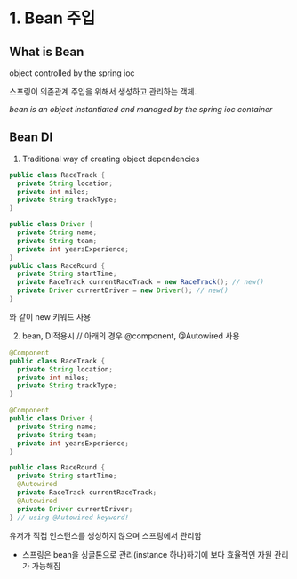 # 1. Bean 주입
## What is Bean 
object controlled by the spring ioc

스프링이 의존관계 주입을 위해서 생성하고 관리하는 객체.

*bean is an object instantiated and managed by the spring ioc container*

## Bean DI

1. Traditional way of creating object dependencies
```java
public class RaceTrack {
  private String location;
  private int miles;
  private String trackType;
}

public class Driver {
  private String name;
  private String team;
  private int yearsExperience;
}
public class RaceRound {
  private String startTime;
  private RaceTrack currentRaceTrack = new RaceTrack(); // new()
  private Driver currentDriver = new Driver(); // new()
}
```

와 같이 new 키워드 사용

2. bean, DI적용시 // 아래의 경우 @component, @Autowired 사용

```java
@Component
public class RaceTrack {
  private String location;
  private int miles;
  private String trackType;
}

@Component
public class Driver {
  private String name;
  private String team;
  private int yearsExperience;
}

public class RaceRound {
  private String startTime;
  @Autowired
  private RaceTrack currentRaceTrack;
  @Autowired
  private Driver currentDriver;
} // using @Autowired keyword!
```

유저가 직접 인스턴스를 생성하지 않으며 스프링에서 관리함

- 스프링은 bean을 싱글톤으로 관리(instance 하나)하기에 보다 효율적인 자원 관리가 가능해짐
